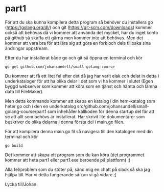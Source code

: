 # part1

För att du ska kunna kompilera detta program så behöver du installera go (https://golang.org/dl/) och git (https://git-scm.com/downloads) kommer också att behövas då vi kommer att använda det mycket, har du inget konto på github så skaffa ett gärna men kommer inte att behövas. Men det kommer att vara bra för att lära sig att göra en fork och dela tillbaka sina ändringar uppstream.

Efter du har installerat både go och git så öppna en terminal och kör
```
go get github.com/johansundell/small-golang-course
```
Du kommer att få ett litet fel efter det då jag har varit elak coh delat in detta i underkataloger för att ha olika delar i det som vi ha kommer i slutet (Egen byggd webserver som kommer att köra som en tjänst och hämta och lämna data till FileMaker).

Men detta kommando kommer att skapa en katalog i din hem-katalog som heter go och i den en underkatalog src/github.com/johansundell/small-golang-course/part1 som inhehåller källkoden för denna startup del för att se att allt som behövs är installerat. Har skrivit lite dokumentarer som beskriver de olika delarna i denna första del i main.go filen.

För att kompilera denna main.go fil så navigera till den katalogen med din terminal och kör 
```
go build
```
Det kommer att skapa ett program som du kan köra (det programmet kommer att heta part1 eller part1.exe beroende på plattform) ;)

Alla fel/problem som du stöter på, sänd mig en chatt på slack så ska jag hjälpa till. Har vi detta fungerande så kan vi gå vidare :) 

Lycka till/Johan